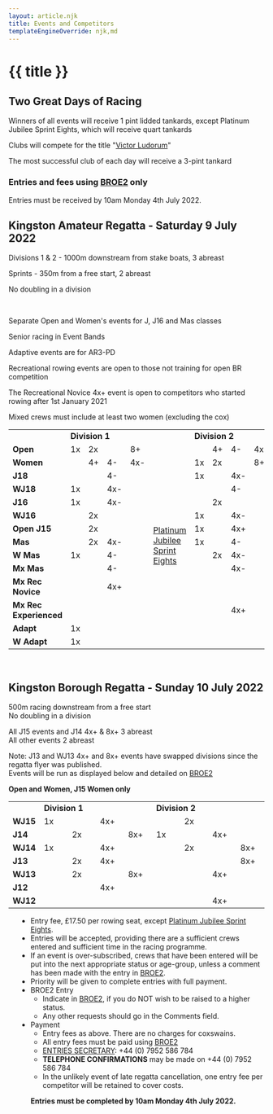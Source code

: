 ```yaml
---
layout: article.njk
title: Events and Competitors
templateEngineOverride: njk,md
---
```

<div class="centered">
<h1>{{ title }}</h1>
<h2>Two Great Days of Racing</h2>
    <div class="compact stronger">
    <p>Winners of all events will receive 1 pint lidded tankards, except Platinum Jubilee Sprint Eights, which will receive quart tankards</p>
    <p>Clubs will compete for the title "<a href="victor-ludorum.htm">Victor Ludorum</a>"</p>
    <p>The most successful club of each day will receive a 3-pint tankard</p>
    </div>
    <div class="centered"><h3 class="mediumBox">Entries and fees using <a href="https://broe2.britishrowing.org/">BROE2</a> only</h3></div>
    <p class="stronger">Entries must be received by 10am Monday 4th July 2022.</p>
    <h2>Kingston Amateur Regatta - Saturday 9 July 2022</h2>
    <div class="compact"><p>Divisions 1 & 2 - 1000m downstream from stake boats, 3 abreast</p>
    <p>Sprints - 350m from a free start, 2 abreast</p>
    <p>No doubling in a division</p>
    </div>
<p>&nbsp;</p>
<div class="compact stronger">
<p>Separate Open and Women's events for J, J16 and Mas classes</p>
<p>Senior racing in Event Bands</p>
<p>Adaptive events are for AR3-PD</p>
<p>Recreational rowing events are open to those not training for open BR competition</p>
<p>The Recreational Novice 4x+ event is open to competitors who started rowing after 1st January 2021</p>
<p>Mixed crews must include at least two women (excluding the cox)</p>
</div>        
</div>        

<table class="bluegrid" width="100%" cellspacing="0" cellpadding="6">
	<tr>
		<td width="11.1%">&nbsp;</td>
		<td width="48%" colspan="4"><b>Division 1</b></td>
		<td width="130" >&nbsp;</td>
		<td width="38%" colspan="4" class=r><b>Division 2</b></td>
	</tr>
	<tr>
	    <td width="30%"><b>Open</b></td>
		<td width="7%">1x</td>
		<td width="7%">2x</td>
		<td width="7%">&nbsp;</td>
    	<td width="7%">8+</td>
		<td width="14%" rowspan="14" >
		<a href="sprinteights.htm">Platinum<br>
		Jubilee<br>
		Sprint<br>
		Eights</a></td>
		<td width="7%">&nbsp;</td>
		<td width="7%">4+</td>
		<td width="7%">4-</td>
	    <td width="7%" class=r>4x-</td>
		</tr>
					<tr>
						<td><b>Women</b></td>
						<td>&nbsp;</td>
						<td>4+</td>
						<td>4-</td>
						<td>4x-</td>
						<td>1x</td>
						<td>2x</td>
						<td>&nbsp;</td>
						<td class=r>8+</td>
					</tr>
					<tr>
						<td><b>J18</b></td>
						<td>&nbsp;</td>
						<td>&nbsp;</td>
						<td>4-</td>
						<td>&nbsp;</td>
						<td>1x</td>
						<td>&nbsp;</td>
						<td>4x-</td>
						<td class=r>&nbsp;</td>
					</tr>
					<tr>
						<td><b>WJ18</b></td>
						<td>1x</td>
						<td>&nbsp;</td>
						<td>4x-</td>
						<td>&nbsp;</td>
						<td>&nbsp;</td>
						<td>&nbsp;</td>
						<td>4-</td>
						<td class=r>&nbsp;</td>
					</tr>
					<tr>
						<td><b>J16</b></td>
						<td>1x</td>
						<td>&nbsp;</td>
						<td>4x-</td>
						<td>&nbsp;</td>
						<td>&nbsp;</td>
						<td>2x</td>
						<td>&nbsp;</td>
						<td class=r>&nbsp;</td>
					</tr>
					<tr>
						<td><b>WJ16</b></td>
						<td>&nbsp;</td>
						<td>2x</td>
						<td>&nbsp;</td>
						<td>&nbsp;</td>
						<td>1x</td>
						<td>&nbsp;</td>
						<td>4x-</td>
						<td class=r>&nbsp;</td>
					</tr>
					<tr>
						<td><b>Open J15</b></td>
						<td>&nbsp;</td>
						<td>2x</td>
						<td>&nbsp;</td>
						<td>&nbsp;</td>
						<td>1x</td>
						<td>&nbsp;</td>
						<td>4x+</td>
						<td class=r>&nbsp;</td>
					</tr>
					<tr>
						<td><b>Mas</b></td>
						<td>&nbsp;</td>
						<td>2x</td>
						<td>4x-</td>
						<td>&nbsp;</td>
						<td>1x</td>
						<td>&nbsp;</td>
						<td>4-</td>
						<td class=r>&nbsp;</td>
					</tr>
					<tr>
						<td><b>W Mas</b></td>
						<td>1x</td>
						<td>&nbsp;</td>
						<td>4-</td>
						<td>&nbsp;</td>
						<td>&nbsp;</td>
						<td>2x</td>
						<td>4x-</td>
						<td class=r>&nbsp;</td>
					</tr>
					<tr>
						<td><b>Mx Mas</b></td>
						<td>&nbsp;</td>
						<td>&nbsp;</td>
						<td>4-</td>
						<td>&nbsp;</td>
						<td>&nbsp;</td>
						<td>&nbsp;</td>
						<td>4x-</td>
						<td>&nbsp;</td>
					</tr>
					<tr>
						<td><b>Mx Rec Novice</b></td>
						<td>&nbsp;</td>
						<td>&nbsp;</td>
						<td>4x+</td>
						<td>&nbsp;</td>
						<td>&nbsp;</td>
						<td>&nbsp;</td>
						<td>&nbsp;</td>
						<td >&nbsp;</td>
					</tr>
					<tr>
						<td><b>Mx Rec Experienced</b></td>
						<td>&nbsp;</td>
						<td>&nbsp;</td>
						<td>&nbsp;</td>
						<td>&nbsp;</td>
						<td>&nbsp;</td>
						<td>&nbsp;</td>
						<td>4x+</td>
						<td >&nbsp;</td>
					</tr>
					<tr>
						<td><b>Adapt</b></td>
						<td>1x</td>
						<td>&nbsp;</td>
						<td>&nbsp;</td>
						<td>&nbsp;</td>
						<td>&nbsp;</td>
						<td>&nbsp;</td>
						<td>&nbsp;</td>
						<td >&nbsp;</td>
					</tr>
					<tr>
						<td class=b><b>W Adapt</b></td>
						<td class=b>1x</td>
						<td class=b>&nbsp;</td>
						<td class=b>&nbsp;</td>
						<td class=b>&nbsp;</td>
						<td class=b>&nbsp;</td>
						<td class=b>&nbsp;</td>
						<td class=b>&nbsp;</td>
						<td class="r b">&nbsp;</td>
					</tr>
				</table>
				<p>&nbsp;</p>
				<!--<br><strong>View the draw for the Jubilee Sprints <a href="docs/PlatinumJubileeSprintEights - Draw.pdf">here</a> </strong>-->
				<h2>Kingston Borough Regatta - Sunday 10 July 2022</h2>
	      <p>500m racing downstream from a free start<br>No doubling in a division</p>
	      <p>All J15 events and J14 4x+ & 8x+ 3 abreast<br>All other events 2 abreast</p>
          <p>Note: J13 and WJ13 4x+ and 8x+ events have swapped divisions since the regatta flyer was published. <br>Events will be run as displayed below and detailed on <a href="https://broe2.britishrowing.org/">BROE2</a></p>
          <p><strong>Open and Women, J15 Women only</strong></p>
          <table class="bluegrid" width="100%" cellspacing="0" cellpadding="6">
					<tr>
						<td>&nbsp;</td>
						<td colspan="4"><b>Division 1</b></td>
						<td colspan="4" class=r><b>Division 2</b></td>
					</tr>
					<tr>
						<td width="11%"><b>WJ15</b></td>
						<td width="11%">1x</td>
						<td width="11%">&nbsp;</td>
						<td width="11%">4x+</td>
						<td width="11%">&nbsp;</td>
						<td width="11%">&nbsp;</td>
						<td width="11%">2x</td>
						<td width="11%">&nbsp;</td>
						<td width="11%" class=r>&nbsp;</td>
					</tr>
					<tr>
						<td><b>J14</b></td>
						<td>&nbsp;</td>
						<td>2x</td>
						<td>&nbsp;</td>
						<td>8x+</td>
						<td>1x</td>
						<td>&nbsp;</td>
						<td>4x+</td>
						<td class=r>&nbsp;</td>
					</tr>
					<tr>
						<td><b>WJ14</b></td>
						<td>1x</td>
						<td>&nbsp;</td>
						<td>4x+</td>
						<td>&nbsp;</td>
						<td>&nbsp;</td>
						<td>2x</td>
						<td>&nbsp;</td>
						<td class=r>8x+</td>
					</tr>
					<tr>
						<td><b>J13</b></td>
						<td>&nbsp;</td>
						<td>2x</td>
						<td>4x+</td>
						<td>&nbsp;</td>
						<td>&nbsp;</td>
						<td>&nbsp;</td>
						<td>&nbsp;</td>
						<td class=r>8x+</td>
					</tr>
					<tr>
						<td><b>WJ13</b></td>
						<td>&nbsp;</td>
						<td>2x</td>
						<td>&nbsp;</td>
						<td>8x+</td>
						<td>&nbsp;</td>
						<td>&nbsp;</td>
						<td>4x+</td>
						<td class=r>&nbsp;</td>
					</tr>
					<tr>
						<td><b>J12</b></td>
						<td>&nbsp;</td>
						<td>&nbsp;</td>
						<td>4x+</td>
						<td>&nbsp;</td>
						<td>&nbsp;</td>
						<td>&nbsp;</td>
						<td>&nbsp;</td>
						<td class=r>&nbsp;</td>
					</tr>
					<tr>
						<td class=b><b>WJ12</b></td>
						<td class=b>&nbsp;</td>
						<td class=b>&nbsp;</td>
						<td class=b>&nbsp;</td>
						<td class=b>&nbsp;</td>
						<td class=b>&nbsp;</td>
						<td class=b>&nbsp;</td>
						<td class=b>4x+</td>
						<td class="r b">&nbsp;</td>
					</tr>
					</table>
		      <ul style="margin-left: 1.4em;">
		      <li>Entry fee, &pound;17.50 per rowing seat, except <a href="sprinteights.htm">Platinum Jubilee Sprint Eights</a>.</li>
		      <li>Entries will be accepted, providing there are a sufficient crews entered and sufficient time in the racing programme. </li>
		      <li>If an event is over-subscribed, crews that have been entered will be put into the next appropriate status or age-group, unless a comment has been made with the entry in <a href="https://broe2.britishrowing.org/">BROE2</a>.</li>
                <li>Priority will be given to complete entries with full payment.</li>
		        <li><span class="smallTitle">BROE2 Entry</span>
		          <ul>
		            <li>Indicate in <a href="https://broe2.britishrowing.org/">
					BROE2</a>, if you do NOT wish to be raised to a higher status.</li>
		            <li>Any other requests should go in the Comments field. <br></li>
		          </ul>
		        </li>
		        <li><span class="smallTitle">Payment</span>
		          <ul>
		            <li>Entry fees as above. There are no charges for coxswains.</li> 
		            <li>All entry fees must be paid using <a href="https://broe2.britishrowing.org/">
					BROE2</a></li>
		        <li><a href="javascript:popUp('email-form.php?contact=1')">ENTRIES SECRETARY</a>: +44 (0) 7952 586 784<br></li>
		        <li><strong>TELEPHONE CONFIRMATIONS</strong> may be made on +44 (0) 7952 586 784</li>
		        <li>In the unlikely event of late regatta cancellation, one entry fee per competitor will be retained to cover costs.</li>
		      </ul>
	         <p><strong>Entries must be completed by 10am Monday 4th July 2022.</strong></p>
